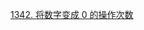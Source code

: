 [1342. 将数字变成 0 的操作次数](https://leetcode.cn/problems/number-of-steps-to-reduce-a-number-to-zero/description/)